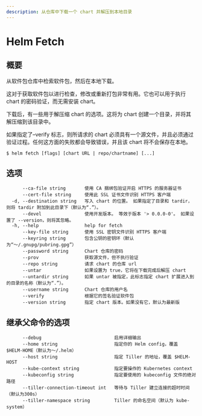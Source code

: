 ```yaml
---
description: 从仓库中下载一个 chart 并解压到本地目录
---
```


# Helm Fetch

## 概要

从软件包仓库中检索软件包，然后在本地下载。

这对于获取软件包以进行检查，修改或重新打包非常有用。它也可以用于执行 chart 的密码验证，而无需安装 chart。

下载后，有一些用于解压缩 chart 的选项。这将为 chart 创建一个目录，并将其解压缩到该目录中。

如果指定了–verify 标志，则所请求的 chart 必须具有一个源文件，并且必须通过验证过程。任何这方面的失败都会导致错误，并且该 chart 将不会保存在本地。

```text
$ helm fetch [flags] [chart URL | repo/chartname] [...]
```

## 选项

```text
      --ca-file string       使用 CA 捆绑包验证开启 HTTPS 的服务器证书
      --cert-file string     使用此 SSL 证书文件识别 HTTPS 客户端
  -d, --destination string   写入 chart 的位置。 如果指定了目录和 tardir，则将 tardir 附加到此目录下（默认为“.”）。
      --devel                使用开发版本。 等效于版本 '> 0.0.0-0'。 如果设置了 --version，则将其忽略。
  -h, --help                 help for fetch
      --key-file string      使用 SSL 密钥文件识别 HTTPS 客户端
      --keyring string       包含公钥的密钥环（默认为“〜/.gnupg/pubring.gpg”）
      --password string      Chart 仓库的密码
      --prov                 获取源文件，但不执行验证
      --repo string          请求 chart 的仓库 url
      --untar                如果设置为 true，它将在下载完成后解压 chart
      --untardir string      如果 untar 被指定，此标志指定 chart 扩展进入到的目录的名称（默认为“.”）。
      --username string      Chart 仓库的用户名
      --verify               根据它的签名验证软件包
      --version string       指定 chart 版本。如果没有它，默认为最新版
```

## 继承父命令的选项

```text
      --debug                           启用详细输出
      --home string                     指定你的 Helm config，覆盖 $HELM-HOME（默认为～/.helm）
      --host string                     指定 Tiller 的地址，覆盖 $HELM-HOST
      --kube-context string             指定要操作的 Kubernetes context
      --kubeconfig string               指定要使用的 kubeconfig 文件的绝对路径
      --tiller-connection-timeout int   等待与 Tiller 建立连接的超时时间（默认为300s）
      --tiller-namespace string         Tiller 的命名空间（默认为 kube-system）
```

